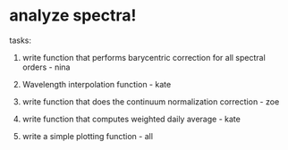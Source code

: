 # analyze spectra!

tasks:

1. write function that performs barycentric correction for all spectral orders - nina

2. Wavelength interpolation function - kate

3. write function that does the continuum normalization correction - zoe

4. write function that computes weighted daily average - kate

5. write a simple plotting function - all
